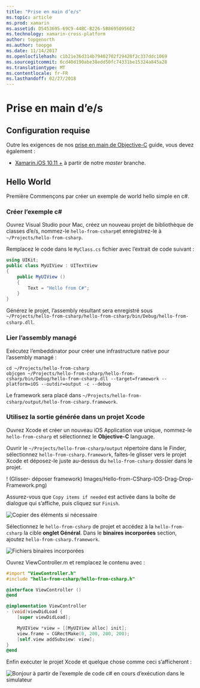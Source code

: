 ```yaml
---
title: "Prise en main d’e/s"
ms.topic: article
ms.prod: xamarin
ms.assetid: D5453695-69C9-44BC-B226-5B86950956E2
ms.technology: xamarin-cross-platform
author: topgenorth
ms.author: toopge
ms.date: 11/14/2017
ms.openlocfilehash: c1b21e36d314b79402702f29428f2c337ddc1069
ms.sourcegitcommit: 6cd40d190abe38edd50fc74331be15324a845a28
ms.translationtype: MT
ms.contentlocale: fr-FR
ms.lasthandoff: 02/27/2018
---
```

# <a name="getting-started-with-ios"></a>Prise en main d’e/s


## <a name="requirements"></a>Configuration requise

Outre les exigences de nos [prise en main de Objective-C](~/tools/dotnet-embedding/get-started/objective-c/index.md) guide, vous devez également :

* [Xamarin.iOS 10.11 +](https://jenkins.mono-project.com/view/Xamarin.MaciOS/job/xamarin-macios-builds-master/) à partir de notre _master_ branche.

## <a name="hello-world"></a>Hello World

Première Commençons par créer un exemple de world hello simple en c#.

### <a name="create-c-sample"></a>Créer l’exemple c#

Ouvrez Visual Studio pour Mac, créez un nouveau projet de bibliothèque de classes d’e/s, nommez-le `hello-from-csharp`et enregistrez-le à `~/Projects/hello-from-csharp`.

Remplacez le code dans le `MyClass.cs` fichier avec l’extrait de code suivant :

```csharp
using UIKit;
public class MyUIView : UITextView
{
    public MyUIView ()
    {
        Text = "Hello from C#";
    }
}
```

Générez le projet, l’assembly résultant sera enregistré sous `~/Projects/hello-from-csharp/hello-from-csharp/bin/Debug/hello-from-csharp.dll`.

### <a name="bind-the-managed-assembly"></a>Lier l’assembly managé

Exécutez l’embeddinator pour créer une infrastructure native pour l’assembly managé :

```shell
cd ~/Projects/hello-from-csharp
objcgen ~/Projects/hello-from-csharp/hello-from-csharp/bin/Debug/hello-from-csharp.dll --target=framework --platform=iOS --outdir=output -c --debug
```

Le framework sera placé dans `~/Projects/hello-from-csharp/output/hello-from-csharp.framework`.

### <a name="use-the-generated-output-in-an-xcode-project"></a>Utilisez la sortie générée dans un projet Xcode

Ouvrez Xcode et créer un nouveau iOS Application vue unique, nommez-le `hello-from-csharp` et sélectionnez le **Objective-C** language.

Ouvrir le `~/Projects/hello-from-csharp/output` répertoire dans le Finder, sélectionnez `hello-from-csharp.framework`, faites-le glisser vers le projet Xcode et déposez-le juste au-dessus du `hello-from-csharp` dossier dans le projet.

! (Glisser- déposer framework) Images/Hello-from-CSharp-IOS-Drag-Drop-Framework.png)

Assurez-vous que `Copy items if needed` est activée dans la boîte de dialogue qui s’affiche, puis cliquez sur `Finish`.

![Copier des éléments si nécessaire](ios-images/hello-from-csharp-ios-copy-items-if-needed.png)

Sélectionnez le `hello-from-csharp` de projet et accédez à la `hello-from-csharp` la cible **onglet Général**. Dans le **binaires incorporées** section, ajoutez `hello-from-csharp.framework`.

![Fichiers binaires incorporées](ios-images/hello-from-csharp-ios-embedded-binaries.png)

Ouvrez ViewController.m et remplacez le contenu avec :

```objective-c
#import "ViewController.h"
#include "hello-from-csharp/hello-from-csharp.h"

@interface ViewController ()
@end

@implementation ViewController
- (void)viewDidLoad {
    [super viewDidLoad];

    MyUIView *view = [[MyUIView alloc] init];
    view.frame = CGRectMake(0, 200, 200, 200);
    [self.view addSubview: view];
}
@end
```

Enfin exécuter le projet Xcode et quelque chose comme ceci s’afficheront :

![Bonjour à partir de l’exemple de code c# en cours d’exécution dans le simulateur](ios-images/hello-from-csharp-ios.png)
